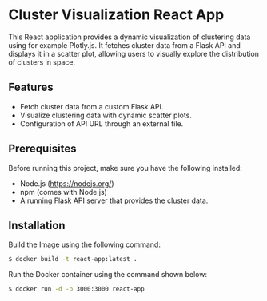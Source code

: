 # Cluster Visualization React App

This React application provides a dynamic visualization of clustering data using for example Plotly.js. It fetches cluster data from a Flask API and displays it in a scatter plot, allowing users to visually explore the distribution of clusters in space.

## Features

- Fetch cluster data from a custom Flask API.
- Visualize clustering data with dynamic scatter plots.
- Configuration of API URL through an external file.

## Prerequisites

Before running this project, make sure you have the following installed:
- Node.js (https://nodejs.org/)
- npm (comes with Node.js)
- A running Flask API server that provides the cluster data.

## Installation
Build the Image using the following command:

```bash
$ docker build -t react-app:latest .
```

Run the Docker container using the command shown below:

```bash
$ docker run -d -p 3000:3000 react-app
```